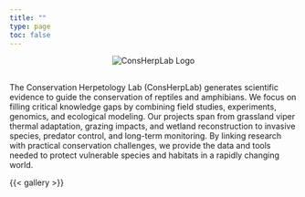 ```yaml
---
title: ""
type: page
toc: false
---
```


<div style="text-align: center; margin-bottom: 20px;">
  <img src="/images/consherplab_logo-01.jpg" 
       alt="ConsHerpLab Logo" 
       style="max-width:160px; height:auto; margin-bottom: 10px;">
</div>

<p>
The Conservation Herpetology Lab (ConsHerpLab) generates scientific evidence to guide the conservation of reptiles and amphibians. We focus on filling critical knowledge gaps by combining field studies, experiments, genomics, and ecological modeling. Our projects span from grassland viper thermal adaptation, grazing impacts, and wetland reconstruction to invasive species, predator control, and long-term monitoring. By linking research with practical conservation challenges, we provide the data and tools needed to protect vulnerable species and habitats in a rapidly changing world.
</p>

{{< gallery >}}
